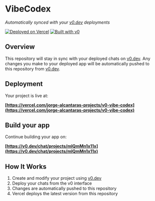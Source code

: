 # VibeCodex

*Automatically synced with your [v0.dev](https://v0.dev) deployments*

[![Deployed on Vercel](https://img.shields.io/badge/Deployed%20on-Vercel-black?style=for-the-badge&logo=vercel)](https://vercel.com/jorge-alcantaras-projects/v0-vibe-codex)
[![Built with v0](https://img.shields.io/badge/Built%20with-v0.dev-black?style=for-the-badge)](https://v0.dev/chat/projects/mlQmMn1x11x)

## Overview

This repository will stay in sync with your deployed chats on [v0.dev](https://v0.dev).
Any changes you make to your deployed app will be automatically pushed to this repository from [v0.dev](https://v0.dev).

## Deployment

Your project is live at:

**[https://vercel.com/jorge-alcantaras-projects/v0-vibe-codex](https://vercel.com/jorge-alcantaras-projects/v0-vibe-codex)**

## Build your app

Continue building your app on:

**[https://v0.dev/chat/projects/mlQmMn1x11x](https://v0.dev/chat/projects/mlQmMn1x11x)**

## How It Works

1. Create and modify your project using [v0.dev](https://v0.dev)
2. Deploy your chats from the v0 interface
3. Changes are automatically pushed to this repository
4. Vercel deploys the latest version from this repository